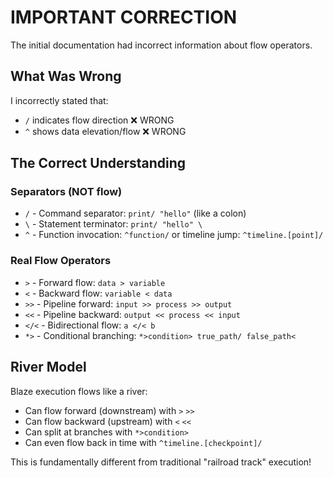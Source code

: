 # IMPORTANT CORRECTION

The initial documentation had incorrect information about flow operators.

## What Was Wrong

I incorrectly stated that:
- `/` indicates flow direction ❌ WRONG
- `^` shows data elevation/flow ❌ WRONG

## The Correct Understanding

### Separators (NOT flow)
- `/` - Command separator: `print/ "hello"` (like a colon)
- `\` - Statement terminator: `print/ "hello" \`
- `^` - Function invocation: `^function/` or timeline jump: `^timeline.[point]/`

### Real Flow Operators
- `>` - Forward flow: `data > variable`
- `<` - Backward flow: `variable < data`
- `>>` - Pipeline forward: `input >> process >> output`
- `<<` - Pipeline backward: `output << process << input`
- `</<` - Bidirectional flow: `a </< b`
- `*>` - Conditional branching: `*>condition> true_path/ false_path<`

## River Model

Blaze execution flows like a river:
- Can flow forward (downstream) with `>` `>>`
- Can flow backward (upstream) with `<` `<<`
- Can split at branches with `*>condition>`
- Can even flow back in time with `^timeline.[checkpoint]/`

This is fundamentally different from traditional "railroad track" execution!